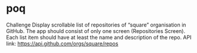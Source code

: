 # poq
Challenge
Display scrollable list of repositories of “square” organisation in GitHub.
The app should consist of only one screen (Repositories Screen).
Each list item should have at least the name and description of the repo.
API link: https://api.github.com/orgs/square/repos
